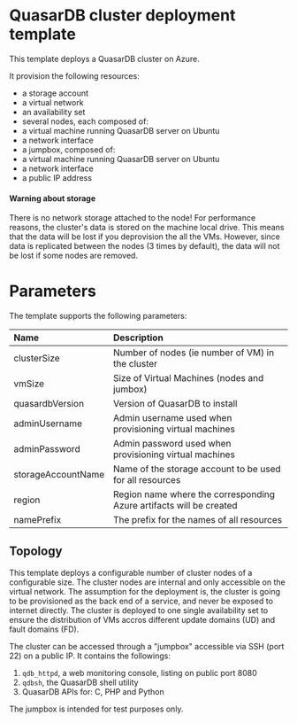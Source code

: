 # QuasarDB cluster deployment template

This template deploys a QuasarDB cluster on Azure. 

It provision the following resources:

* a storage account
* a virtual network
* an availability set
* several nodes, each composed of:
 * a virtual machine running QuasarDB server on Ubuntu
 * a network interface
* a jumpbox, composed of:
 * a virtual machine running QuasarDB server on Ubuntu
 * a network interface
 * a public IP address

#### Warning about storage

There is no network storage attached to the node!
For performance reasons, the cluster's data is stored on the machine local drive.
This means that the data will be lost if you deprovision the all the VMs.
However, since data is replicated between the nodes (3 times by default), the data will not be lost if some nodes are removed.

# Parameters

The template supports the following parameters:

| Name   | Description    |
|:--- |:---|
| clusterSize | Number of nodes (ie number of VM) in the cluster |
| vmSize | Size of Virtual Machines (nodes and jumbox) |
| quasardbVersion | Version of QuasarDB to install |
| adminUsername  | Admin username used when provisioning virtual machines  |
| adminPassword  | Admin password used when provisioning virtual machines  |
| storageAccountName  | Name of the storage account to be used for all resources |
| region | Region name where the corresponding Azure artifacts will be created | |
| namePrefix | The prefix for the names of all resources |

## Topology

This template deploys a configurable number of cluster nodes of a configurable size. 
The cluster nodes are internal and only accessible on the virtual network. 
The assumption for the deployment is, the cluster is going to be provisioned as the back end of a service, and never be exposed to internet directly. 
The cluster is deployed to one single availability set to ensure the distribution of VMs accros different update domains (UD) and fault domains (FD).

The cluster can be accessed through a "jumpbox" accessible via SSH (port 22) on a public IP.
It contains the followings:

1. `qdb_httpd`, a web monitoring console, listing on public port 8080
2. `qdbsh`, the QuasarDB shell utility
3. QuasarDB APIs for: C, PHP and Python

The jumpbox is intended for test purposes only.
